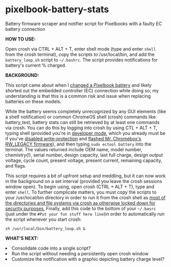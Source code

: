 # pixelbook-battery-stats
Battery firmware scraper and notifier script for Pixelbooks with a faulty EC battery connection

<b>HOW TO USE:</b>
<p>Open crosh via CTRL + ALT + T, enter shell mode (type and enter <code>shell</code> from the crosh terminal), copy the scripts to /usr/local/bin, and add the <code>battery_loop.sh</code> script to <code>~/.bashrc</code>. The script provides notifications for battery's current % charged.</p>


<b>BACKGROUND:</b>

<p>This script came about when I <a href=https://www.ifixit.com/Guide/Google+Pixelbook+Battery+(Back+Panel)+Replacement/103036>changed a Pixelbook battery</a> and likely shorted out the embedded controller (EC) connection while doing so; my understanding is that this is a common risk and issue when replacing batteries on these models.</p>
<p>While the battery seems completely unrecognized by any GUI elements (like a shelf notification) or common ChromeOS shell (crosh) commands like battery_test, battery stats can still be retrieved by at least one commands via crosh. You can do this by logging into crosh by using CTL + ALT + T, typing shell (provided you're in <a href=https://mrchromebox.tech/#devmode>developer mode</a>, which you already must be if you've <a href=https://wiki.mrchromebox.tech/Firmware_Write_Protect>disabled write-protection</a> and <a href=https://mrchromebox.tech/#fwscript>flashed Mr. Chromebox's RW_LEGACY firmware</a>), and then typing <code>sudo ectool battery</code> into the terminal. The values returned include OEM name, model number, chemistry(!), serial number, design capacity, last full charge, design output voltage, cycle count, present voltage, present current, remaining capacity, and flags.</p>
<p>This script requires a bit of upfront setup and meddling, but it can now work in the background on a set interval (provided you leave the crosh sessions window open). To begin using, open crosh (CTRL + ALT + T), type and enter <code>shell</code>. To further complicate matters, you must copy the scripts to your /usr/local/bin directory in order to run it from the crosh shell as <a href=https://chromium.googlesource.com/chromiumos/docs/+/master/security/noexec_shell_scripts.md>most of the directories and file systems via crosh as otherwise locked down for security purposes.</a> Finally, add this code to the bottom of your <code>~/.basrc</code> (just under the <code>#Put your fun stuff here line</code>)in order to automatically run the script whenever you start crosh:<p>
  <code>sh /usr/local/bin/battery_loop.sh &</code></p>
<b>WHAT'S NEXT:</b>
<p></p>
<li>Consolidate code into a single script?</li>
<li>Run the script without needing a persistently open crosh window</li>
<li>Customize the notification with a graphic depicting battery charge level?</li>
